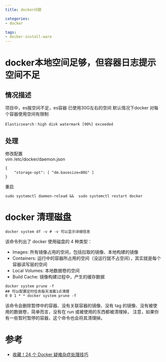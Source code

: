 ```yaml
---
title: docker问题

categories: 
- docker

tags:
- docker-install-ware
---
```


# docker本地空间足够，但容器日志提示空间不足

## 情况描述
项目中，es报空间不足，es容器 已使用30G左右的空间
默认情况下docker 对每个容器使用空间有限制  
```
Elasticsearch：high disk watermark [90%] exceeded
```
<!--more-->

## 处理
修改配置   
vim /etc/docker/daemon.json   
```
{
    "storage-opt": [ "dm.basesize=80G" ]
} 
```
重启 
```
sudo systemctl daemon-reload &&  sudo systemctl restart docker
```

# docker 清理磁盘
```shell
docker system df -v # -v 可以显示详细信息
```
该命令列出了 docker 使用磁盘的 4 种类型：  
* Images: 所有镜像占用的空间，包括拉取的镜像、本地构建的镜像
* Containers: 运行中的容器所占用的空间（没运行就不占空间），其实就是每个容器读写层的空间
* Local Volumes: 本地数据卷的空间
* Build Cache: 镜像构建过程中，产生的缓存数据

```shell
docker system prune -f
## 可以配置定时任务每天凌晨1点清理
0 0 1 * * docker system prune -f
```
该命令会删除暂停中的容器、没有关联容器的镜像、没有 tag 的镜像、没有被使用的数据卷，简单而言，没有在 run 或被使用的东西都被清理掉，
注意，如果你有一些暂时暂停的容器，这个命令也会将其清理掉。

# 参考
* [收藏！24 个 Docker 疑难杂症处理技巧](https://www.bilibili.com/read/cv16472262)


